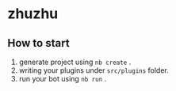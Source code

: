 # zhuzhu

## How to start

1. generate project using `nb create` .
2. writing your plugins under `src/plugins` folder.
3. run your bot using `nb run` .
